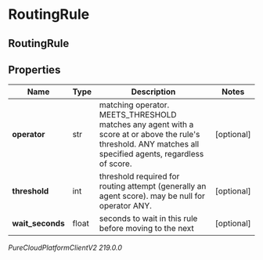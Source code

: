 # RoutingRule

## RoutingRule

## Properties

|Name | Type | Description | Notes|
|------------ | ------------- | ------------- | -------------|
| **operator** | str | matching operator.  MEETS_THRESHOLD matches any agent with a score at or above the rule&#39;s threshold.  ANY matches all specified agents, regardless of score. | [optional] |
| **threshold** | int | threshold required for routing attempt (generally an agent score).  may be null for operator ANY. | [optional] |
| **wait_seconds** | float | seconds to wait in this rule before moving to the next | [optional] |



_PureCloudPlatformClientV2 219.0.0_

